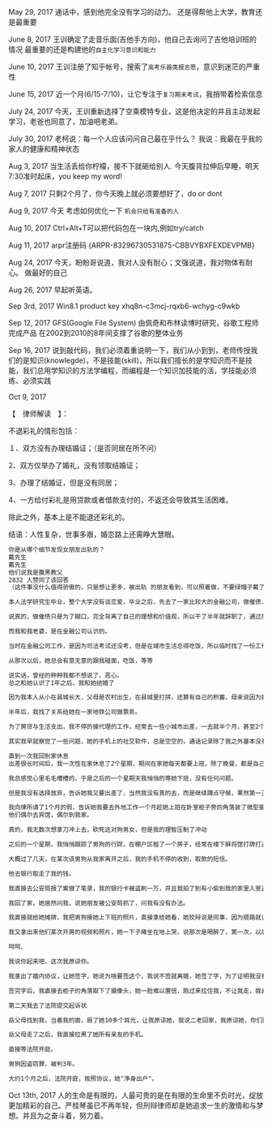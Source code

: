 
May 29, 2017
通话中，感到他完全没有学习的动力。
还是得帮他上大学，教育还是最重要

June 8, 2017
王训确定了走音乐面(吉他手方向)，他自己去询问了吉他培训班的情况
最重要的还是构建他的`自主化学习意识和能力`

June 10, 2017
王训注册了知乎帐号，搜索了`高考乐器类报志愿`，意识到迷茫的严重性

June 15, 2017
近一个月(6/15-7/10)，让它专注于`复习期末考试`，我捎带着检索信息

July 24, 2017
今天，王训重新选择了空乘模特专业，这是他决定的并且主动发起学习，老爸也同意了，加油吧老弟。

July 30, 2017
老柯说：每一个人应该问问自己最在乎什么？
我说：我最在乎我的家人的健康和精神状态

Aug 3, 2017
当生活丢给你柠檬，接不下就砸给别人.
今天腹背拉伸后早睡，明天7:30准时起床，you keep my word!

Aug 7, 2017
只剩2个月了，你今天晚上就必须要想好了，do or dont

Aug 9, 2017
今天 考虑如何优化一下
`机会只给有准备的人`

Aug 10, 2017
Ctrl+Alt+T可以把代码包在一块内,例如try/catch

Aug 11, 2017
arpr注册码
{ARPR-83296730531875-CBBVYBXFEXDEVPMB}

Aug 24, 2017
今天，盼盼哥说道，我对人没有耐心；文强说道，我对物体有耐心。
做最好的自己

Aug 26, 2017
早起听英语。

Sep 3rd, 2017
Win8.1 product key 
xhq8n-c3mcj-rqxb6-wchyg-c9wkb


Sep 12, 2017
GFS(Google File System)
由佩奇和布林读博时研究，谷歌工程师完成产品
在2002到2010的8年间支撑了谷歌的整体业务

Sep 16, 2017
说到敲代码，我们必须着重说明一下，我们从小到到，老师传授我们的是知识(knowlegde)，不是技能(skill)，所以我们擅长的是学知识而不是技能，我们总用学知识的方法学编程，而编程是一个知识加技能的活，学技能必须练、必须实践

Oct 9, 2017

【　律师解读　】：

不退彩礼的情形包括：

１、双方没有办理结婚证；（是否同居在所不问）

2、双方仅举办了婚礼，没有领取结婚证；

3、办理了结婚证，但是没有同居；

4、一方给付彩礼是用贷款或者借款支付的，不返还会导致其生活困难。

除此之外，基本上是不能退还彩礼的。



结语：人性复杂，世事多艰，婚恋路上还需睁大慧眼。

```txt
你是从哪个细节发现女朋友出轨的？
戴先生
戴先生
他们说我是腹黑教父
2832 人赞同了该回答
（这件事没什么值得骄傲的，只是想让更多，被出轨 的朋友看到，可以照着做，不要绿帽子戴了，血也被榨干了。）

本人法学研究生毕业，整个大学没有谈恋爱，毕业之后，先去了一家比较大的金融公司，做催债...

说真的，做催债只是为了糊口，完全背离了自己的理想和价值观，所以干了半年就辞职了，通过朋友找了家律师事务所工作，从打杂开始，干到现在5年了。

而我和我老婆，是在金融公司认识的。

当时在金融公司工作，是因为司法考试还没考，但是在城市生活总得吃饭，所以临时找了一份工作，我和她认识，也是在一天和同事吃饭时，刚好和她坐一桌，于是就搭话聊了起来，后来知道她高中没毕业，在公司做销售，吃饭时她知道我是研究生之后，还故意问我有没有女朋友，我说没有。

从那次以后，她总会有意无意的跟我碰面，吃饭，等等

说实话，曾经的种种我都不想说了，恶心。
总之和她认识了1年之后，我和她结婚了

因为我本人从小在县城长大，父母是农村出生，在县城里打拼，还算有自己的积蓄，母亲说因为她嫁给父亲从来没受过奶奶的欺负，所以从来都没有坏婆婆的脾气，结婚之后，父母都是想要孙子，她说现在还不想生孩子，我想了一下，自己还没挣到钱，就答应了，父母也答应了，她说想在省城买房子，父母就拿出了积蓄给我们付了60%，而其他的钱，都是由我和负担，我让她不要卖贷款了，她也就在家休息，每天玩玩电脑，逛逛街之类的，这样持续了半年才去找工作。

半年后，我找了关系给她在一家地铁公司做票务。

为了房贷与生活支出，我不停的接代理的工作，经常去一些小城市出差，一去就半个月，甚至2个月。

其实我早就察觉了一些问题，她的手机上的社交软件，总是空空的，通话记录除了我之外基本没有其他的记录，难道没有人给她打过电话，聊过天？当我拿着她手机时她会非常紧张，基本手机不离手。或许是因为职业关系，我非常敏感，我希望不是因为职业原因导致的神经质，所以没有选择与她交涉。

直到一次我回到家休息
出差很长时间后，我一次性在家休息了2个星期，期间在家她每天都要上班，除了晚餐，都是自己解决，这两个星期我们什么都没有发生，她说不舒服。

我总感觉心里毛毛槽槽的，于是之后的一个星期天我悄悄的等她下班，没有任何问题。

但是我没有选择放弃，告诉她我又要出差了，当然我没有真的去，而是继续蹲点守候，果然第一天就有一陌生男狗送她回家。

我向律所请了1个月的假，告诉她我要去外地工作一个月趁她上班在卧室柜子旁的角落装了微型摄像头，并准备了一份婚内协议。
他们偶尔去宾馆，偶尔到我家。

真的，我无数次想拿刀冲上去，砍死这对狗男女，但是我的理智压制了冲动

之后的一个星期，我悄悄跟踪了男狗的行踪，在棚户区租了一个房子，经常在楼下麻将馆打牌打通宵，基本判断是一个垃圾人，于是我办了一张银行卡，往里面存了1万元钱，放到了我的枕头下面，在上面写上了密码，并且加上了一句，送给老婆的礼物。

大概过了几天，在某次该男狗从我家离开之后，我的手机不停的收到，取款的短信。

他去银行取走了我的钱。

我直接去公安局报了案做了笔录，我的银行卡被盗刷一万，并且我拍了到有小偷到我的家里入室盗窃，并把男狗从我家里出门的照片，整理到U盘，拿着银行卡的视频，银行卡流水，作为证据提交给了警方，大概5天之后他就被刑事拘留。

我回了家，她居然问我，说她朋友被公安局抓了，问我有没有办法。

我直接就给她摊牌，我把男狗接她上下班的照片，直接拿给她看，她狡辩说是同事，因为顺路就让他送她回家，你怎么不信任我，我们离婚，此类的屁话。

我又拿出来他们某次开房的视频和照片，她一下子瘫坐在地上哭，说那次是喝醉了，第一次，以后再也不敢了。

呵呵、

我说你起来吧，这次我原谅你。

我拿出了婚内协议，让她签字，她说为啥要签这个，我说不签就离婚，她签了字，为了证明我没有胁迫她签字，我把签字按手印的全过程录了下来。

签完字后，我直接去柜子的角落取下了摄像头，她一脸难以置信，跑过来拉住我，不让我走，我直接夺门而出。

第二天我去了法院提交起诉状

岳父母找到我，当着我的面，扇了她10多个耳光，让我原谅她，我说二老回家，我原谅她，你们回家吧，明天去撤诉。

岳父母走了之后，我直接拉黑了她所有亲友的手机。

直接等法院开庭。

男狗因盗窃罪，被判3年。

大约1个月之后，法院开庭，按照协议，她"净身出户"。
```

Oct 13th, 2017
人的生命是有限的，人最可贵的是在有限的生命里不负时光，绽放更加精彩的自己。严桂琴虽已不再年轻，但刑辩律师却是她追求一生的激情和与梦想。并且为之奋斗着，努力着。
